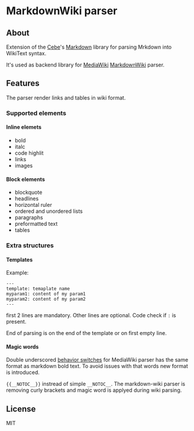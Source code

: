 # MarkdownWiki parser

## About
Extension of the [Cebe](https://github.com/cebe)'s [Markdown](https://github.com/cebe/markdown) library for parsing Mrkdown into WikiText syntax.

It's used as backend library for [MediaWiki](https://www.mediawiki.org) [MarkdownWiki](https://github.com/PavelD/mw-markdown-wiki) parser.

## Features
The parser render links and tables in wiki format.

### Supported elements

#### Inline elemets
* bold
* italc
* code highlit
* links
* images

#### Block elements
* blockquote
* headlines
* horizontal ruler
* ordered and unordered lists
* paragraphs
* preformatted text
* tables

### Extra structures
#### Templates
Example:

```
---
template: temaplate name
myparam1: content of my param1
myparam2: content of my param2
---
```
first 2 lines are mandatory. Other lines are optional. Code check if `:` is present.

End of parsing is on the end of the template or on first empty line.

#### Magic words

Double underscored [behavior switches](https://www.mediawiki.org/wiki/Help:Magic_words#Behavior_switches) for MediaWiki parser has the same format as markdown bold text. To avoid issues with that words new format is introduced.

`{{__NOTOC__}}` instread of simple `__NOTOC__`. The markdown-wiki parser is removing curly brackets and magic word is applyed during wiki parsing.


## License
MIT
